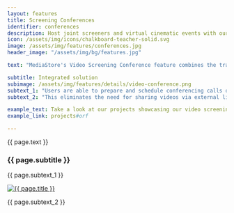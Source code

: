 ```yaml
---
layout: features
title: Screening Conferences
identifier: conferences
description: Host joint screeners and virtual cinematic events with our direct, fully-integrated video streaming conference tool – without quality-reduction or downloads.
icon: /assets/img/icons/chalkboard-teacher-solid.svg
image: /assets/img/features/conferences.jpg
header_image: "/assets/img/bg/features.jpg"

text: "MediaStore's Video Screening Conference feature combines the traditional video conferencing functionality with the unique ability to stream promo and screener videos directly to participants, utilizing the platform's well-established and highly secure multi-bitrate video streaming engine. With this functionality, the platform provides those reliant on conferencing technology with an added value unique to MediaStore, resulting in a one-stop solution to remotely present exciting content to potential buyers in a compelling and technically frictionless manner."

subtitle: Integrated solution
subimage: /assets/img/features/details/video-conference.png
subtext_1: "Users are able to prepare and schedule conferencing calls directly within the MediaStore platform, including compiling playlists of videos as well as inviting customers and prospects to the conference. During the meeting, the moderator can engage with participants face-to-face as well as share videos, which are streamed directly to participants via a front-and-center player at optimum quality."
subtext_2: "This eliminates the need for sharing videos via external links or relying on screen-sharing a video played on the moderator's device and transmitted with typically poor quality of 8 frames per second only. In addition, features such as waiting room, screen-sharing, text-based chat, panel and webinar layout, and enhanced moderator controls are available."

example_text: Take a look at our projects showcasing our video screening conference capabilities 
example_link: projects#orf

---
```


<div class="row">
    <div class="col-md-12">
        <div class="service-details mb-40">
            <p>{{ page.text }}</p>
        </div>
    </div>
</div>
<div class="row">
    <div class="col-xl-6 col-lg-12">
        <div class="service-details mb-40">
            <h3>{{ page.subtitle }}</h3>
            <p>{{ page.subtext_1 }}</p>
        </div>
    </div>
    <div class="col-xl-6 col-lg-12">
        <div class="s-details-img mb-30">
          <a href="{{ page.subimage }}" class="view">
            <img src="{{ page.subimage }}" class="border" alt="{{ page.title }}">  
          </a>
        </div>
    </div>
</div>
<div class="row">
    <div class="col-md-12">
        <div class="service-details mb-40">
            <p>{{ page.subtext_2 }}</p>
        </div>
    </div>
</div>